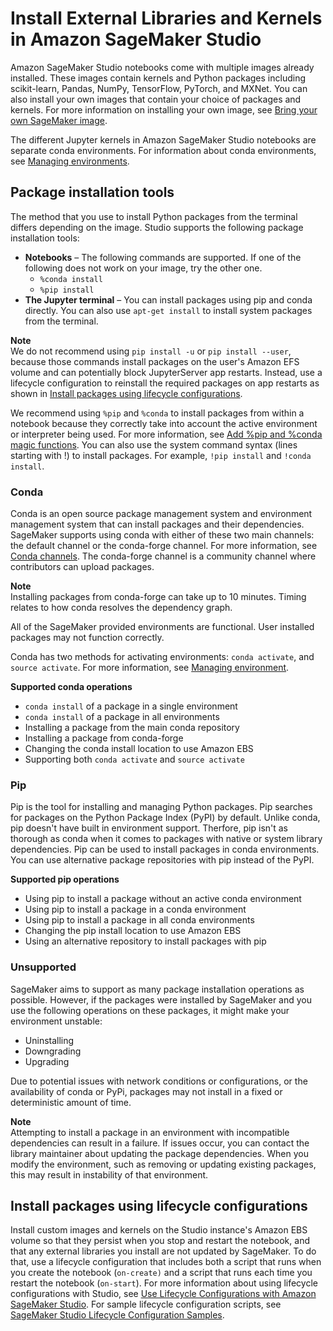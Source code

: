 # Install External Libraries and Kernels in Amazon SageMaker Studio<a name="studio-notebooks-add-external"></a>

Amazon SageMaker Studio notebooks come with multiple images already installed\. These images contain kernels and Python packages including scikit\-learn, Pandas, NumPy, TensorFlow, PyTorch, and MXNet\. You can also install your own images that contain your choice of packages and kernels\. For more information on installing your own image, see [Bring your own SageMaker image](studio-byoi.md)\.

The different Jupyter kernels in Amazon SageMaker Studio notebooks are separate conda environments\. For information about conda environments, see [Managing environments](https://conda.io/docs/user-guide/tasks/manage-environments.html)\.

## Package installation tools<a name="nbi-add-external-tools"></a>

The method that you use to install Python packages from the terminal differs depending on the image\. Studio supports the following package installation tools:
+ **Notebooks** – The following commands are supported\. If one of the following does not work on your image, try the other one\.
  + `%conda install`
  + `%pip install`
+ **The Jupyter terminal** – You can install packages using pip and conda directly\. You can also use `apt-get install` to install system packages from the terminal\.

**Note**  
We do not recommend using `pip install -u` or `pip install --user`, because those commands install packages on the user's Amazon EFS volume and can potentially block JupyterServer app restarts\. Instead, use a lifecycle configuration to reinstall the required packages on app restarts as shown in [Install packages using lifecycle configurations](#nbi-add-external-lcc)\.

We recommend using `%pip` and `%conda` to install packages from within a notebook because they correctly take into account the active environment or interpreter being used\. For more information, see [Add %pip and %conda magic functions](https://github.com/ipython/ipython/pull/11524)\. You can also use the system command syntax \(lines starting with \!\) to install packages\. For example, `!pip install` and `!conda install`\. 

### Conda<a name="nbi-add-external-tools-conda"></a>

Conda is an open source package management system and environment management system that can install packages and their dependencies\. SageMaker supports using conda with either of these two main channels: the default channel or the conda\-forge channel\. For more information, see [Conda channels](https://docs.conda.io/projects/conda/en/latest/user-guide/concepts/channels.html)\. The conda\-forge channel is a community channel where contributors can upload packages\.

**Note**  
Installing packages from conda\-forge can take up to 10 minutes\. Timing relates to how conda resolves the dependency graph\.

All of the SageMaker provided environments are functional\. User installed packages may not function correctly\.

Conda has two methods for activating environments: `conda activate`, and `source activate`\. For more information, see [Managing environment](https://docs.conda.io/projects/conda/en/latest/user-guide/tasks/manage-environments.html)\.

**Supported conda operations**
+ `conda install` of a package in a single environment
+ `conda install` of a package in all environments
+ Installing a package from the main conda repository
+ Installing a package from conda\-forge
+ Changing the conda install location to use Amazon EBS
+ Supporting both `conda activate` and `source activate`

### Pip<a name="nbi-add-external-tools-pip"></a>

Pip is the tool for installing and managing Python packages\. Pip searches for packages on the Python Package Index \(PyPI\) by default\. Unlike conda, pip doesn't have built in environment support\. Therfore, pip isn't as thorough as conda when it comes to packages with native or system library dependencies\. Pip can be used to install packages in conda environments\. You can use alternative package repositories with pip instead of the PyPI\.

**Supported pip operations**
+ Using pip to install a package without an active conda environment
+ Using pip to install a package in a conda environment
+ Using pip to install a package in all conda environments
+ Changing the pip install location to use Amazon EBS
+ Using an alternative repository to install packages with pip

### Unsupported<a name="nbi-add-external-tools-misc"></a>

SageMaker aims to support as many package installation operations as possible\. However, if the packages were installed by SageMaker and you use the following operations on these packages, it might make your environment unstable:
+ Uninstalling
+ Downgrading
+ Upgrading

Due to potential issues with network conditions or configurations, or the availability of conda or PyPi, packages may not install in a fixed or deterministic amount of time\.

**Note**  
Attempting to install a package in an environment with incompatible dependencies can result in a failure\. If issues occur, you can contact the library maintainer about updating the package dependencies\. When you modify the environment, such as removing or updating existing packages, this may result in instability of that environment\.

## Install packages using lifecycle configurations<a name="nbi-add-external-lcc"></a>

Install custom images and kernels on the Studio instance's Amazon EBS volume so that they persist when you stop and restart the notebook, and that any external libraries you install are not updated by SageMaker\. To do that, use a lifecycle configuration that includes both a script that runs when you create the notebook \(`on-create)` and a script that runs each time you restart the notebook \(`on-start`\)\. For more information about using lifecycle configurations with Studio, see [Use Lifecycle Configurations with Amazon SageMaker Studio](studio-lcc.md)\. For sample lifecycle configuration scripts, see [SageMaker Studio Lifecycle Configuration Samples](https://github.com/aws-samples/sagemaker-studio-lifecycle-config-examples)\.
